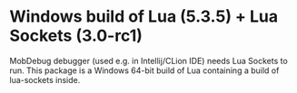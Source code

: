 # Windows build of Lua (5.3.5) + Lua Sockets (3.0-rc1)
MobDebug debugger (used e.g. in Intellij/CLion IDE) needs Lua Sockets to run. This package is a Windows 64-bit build of Lua containing a build of lua-sockets inside.